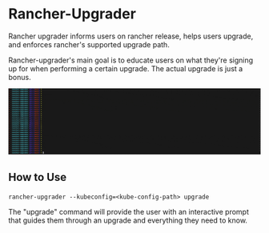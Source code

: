 # Rancher-Upgrader
Rancher upgrader informs users on rancher release, helps users upgrade, and enforces rancher's supported upgrade path.

Rancher-upgrader's main goal is to educate users on what they're signing up for when performing a certain upgrade. The actual upgrade is just a bonus.

![rancher-upgrader](assets/rancher-upgrader.gif)

## How to Use
`rancher-upgrader --kubeconfig=<kube-config-path> upgrade`

The "upgrade" command will provide the user with an interactive prompt that guides them through an upgrade and everything they need to know.
